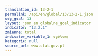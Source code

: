 ```yaml
---
translation_id: 13-2-1
permalink: /api/en/global/13/13-2-1.json
sdg_goal: 13
layout: json_en_globalne_goal_indicator
indicator: "13.2.1"
zmienne: total
indicator_variable_1: ogółem;
kategorie: null
source_url: www.stat.gov.pl
---
```

